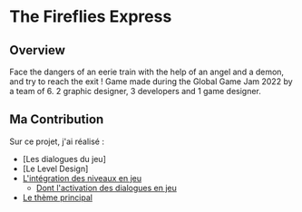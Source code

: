 # The Fireflies Express

## Overview

Face the dangers of an eerie train with the help of an angel and a demon, and try to reach the exit ! Game made during the Global Game Jam 2022 by a team of 6. 2 graphic designer, 3 developers and 1 game designer.

## Ma Contribution

Sur ce projet, j'ai réalisé : 
- [Les dialogues du jeu]
- [Le Level Design]
- [L'intégration des niveaux en jeu](./Assets/Scenes/)
    - [Dont l'activation des dialogues en jeu](./Assets/Scripts/DialogueTrigger/)
- [Le thème principal](./Assets/Sound/Train_Theme_2.mp3)